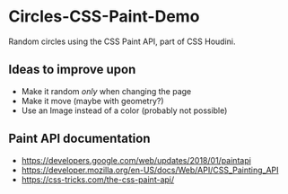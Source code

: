 # Circles-CSS-Paint-Demo
Random circles using the CSS Paint API, part of CSS Houdini.

## Ideas to improve upon

- Make it random _only_ when changing the page
- Make it move (maybe with geometry?)
- Use an Image instead of a color (probably not possible)


## Paint API documentation

- <https://developers.google.com/web/updates/2018/01/paintapi>
- <https://developer.mozilla.org/en-US/docs/Web/API/CSS_Painting_API>
- <https://css-tricks.com/the-css-paint-api/>
